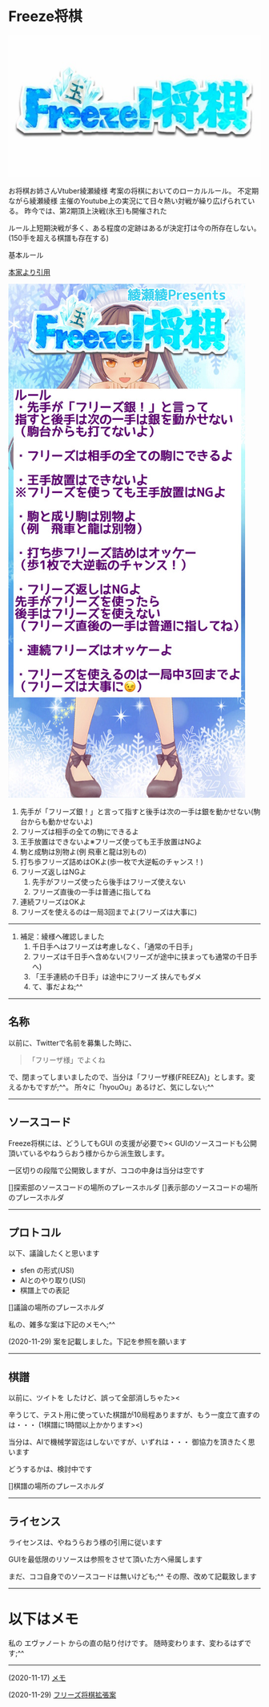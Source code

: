 # Freeze将棋

<img src="./material/267677b9.jpg" />

お将棋お姉さんVtuber綾瀬綾様 考案の将棋においてのローカルルール。
不定期ながら綾瀬綾様 主催のYoutube上の実況にて日々熱い対戦が繰り広げられている。
昨今では、第2期頂上決戦(氷王)も開催された

ルール上短期決戦が多く、ある程度の定跡はあるが決定打は今の所存在しない。
(150手を超える棋譜も存在する)

基本ルール

 [本家より引用](http://freeze.blog.jp)


 <img src="./material/8c3e6994-s.jpg" />

1. 先手が「フリーズ銀！」と言って指すと後手は次の一手は銀を動かせない(駒台からも動かせないよ)
1. フリーズは相手の全ての駒にできるよ
1. 王手放置はできないよ※フリーズ使っても王手放置はNGよ
1. 駒と成駒は別物よ(例 飛車と龍は別もの)
1. 打ち歩フリーズ詰めはOKよ(歩一枚で大逆転のチャンス！)
1. フリーズ返しはNGよ
	1. 先手がフリーズ使ったら後手はフリーズ使えない
	1. フリーズ直後の一手は普通に指してね
1. 連続フリーズはOKよ
1. フリーズを使えるのは一局3回までよ(フリーズは大事に)
---

1. 補足：綾様へ確認しました
	1. 千日手へはフリーズは考慮しなく、「通常の千日手」
	1. フリーズは千日手へ含めない(フリーズが途中に挟まっても通常の千日手へ)
	1. 「王手連続の千日手」は途中にフリーズ	挟んでもダメ
	1. て、事だよね;^^

---
## 名称
以前に、Twitterで名前を募集した時に、

> 「フリーザ様」でよくね

で、閉まってしまいましたので、当分は「フリーザ様(FREEZA)」とします。変えるかもですが;^^。
所々に「hyouOu」あるけど、気にしない;^^

---
## ソースコード


Freeze将棋には、どうしてもGUI の支援が必要で><
GUIのソースコードも公開頂いているやねうらおう様からから派生致します。

一区切りの段階で公開致しますが、ココの中身は当分は空です


[]探索部のソースコードの場所のプレースホルダ
[]表示部のソースコードの場所のプレースホルダ

---
## プロトコル

以下、議論したくと思います

* sfen の形式(USI)
* AIとのやり取り(USI)
* 棋譜上での表記

 []議論の場所のプレースホルダ


私の、雑多な案は下記のメモへ;^^

(2020-11-29)
案を記載しました。下記を参照を願います


---
## 棋譜

以前に、ツイトを したけど、誤って全部消しちゃた><

辛うじて、テスト用に使っていた棋譜が10局程ありますが、もう一度立て直すのは・・・
(1棋譜に1時間以上かかります><)

当分は、AIで機械学習迄はしないですが、いずれは・・・
御協力を頂きたく思います

どうするかは、検討中です

[]棋譜の場所のプレースホルダ

---
## ライセンス

ライセンスは、やねうらおう様の引用に従います

GUIを最低限のリソースは参照をさせて頂いた方へ帰属します

まだ、ココ自身でのソースコードは無いけども;^^
その際、改めて記載致します

---

# 以下はメモ

私の エヴァノート からの直の貼り付けです。
随時変わります、変わるはずです;^^

---
(2020-11-17)  [メモ](./docs/memo.md)

(2020-11-29) [フリーズ将棋拡張案](docs/usi_sfen.md)
